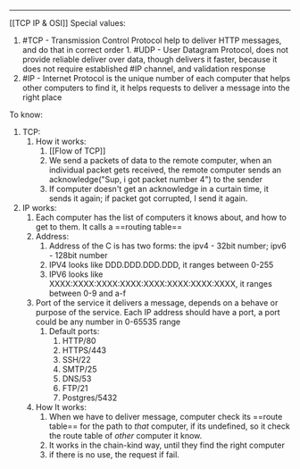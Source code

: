 ***
[[TCP IP & OSI]]
Special values: 
1. #TCP - Transmission Control Protocol help to deliver HTTP messages, and do that in correct order
		1. #UDP - User Datagram Protocol, does not provide reliable deliver over data, though delivers it faster, because it does not require established #IP channel, and validation response  
2. #IP - Internet Protocol is the unique number of each computer that helps other computers to find it, it helps requests to deliver a message into the right place 

To know: 
1. TCP:
	1. How it works:
		1. [[Flow of TCP]]
		2. We send a packets of data to the remote computer, when an individual packet gets received, the remote computer sends an acknowledge("Sup, i got packet number 4") to the sender
		3. If computer doesn't get an acknowledge in a curtain time, it sends it again; if packet got corrupted, I send it again.
2. IP works:
	1. Each computer has the list of computers it knows about, and how to get to them. It calls a ==routing table==
	2. Address:
		1. Address of the C is has two forms: the ipv4 - 32bit number;  ipv6 - 128bit number
		2. IPV4 looks like DDD.DDD.DDD.DDD, it ranges between 0-255
		3. IPV6 looks like XXXX:XXXX:XXXX:XXXX:XXXX:XXXX:XXXX:XXXX, it ranges between 0-9 and a-f
	3. Port of the service it delivers a message, depends on a behave or purpose of the service. Each IP address should have a port, a port could be any number in 0-65535 range 
		1. Default ports:
			1. HTTP/80
			2. HTTPS/443
			3. SSH/22
			4. SMTP/25
			5. DNS/53
			6. FTP/21
			7. Postgres/5432
	4. How It works:
		1. When we have to deliver message, computer check its ==route table== for the path to *that* computer, if its undefined, so it check the route table of *other* computer it know.
		2. It works in the chain-kind way, until they find the right computer
		3. if there is no use, the request if fail. 